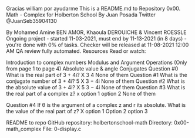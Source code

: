 Gracias william por ayudarme
This is a README.md to Repository
0x00. Math - Complex for Holberton School By Juan Posada Twitter @JuanSeb35904130

By Mohamed Amine BEN AMOR, Khaoula DEROUICHE & Vincent ROESSLE
Ongoing project - started 11-03-2021, must end by 11-13-2021 (in 8 days) - you're done with 0% of tasks.
Checker will be released at 11-08-2021 12:00 AM
QA review fully automated.
 Resources
  Read or watch:

Introduction to complex numbers
Modulus and Argument
Operations (Only from page 1 to page 4)
Absolute value & angle
Conjugates
Question #0
What is the real part of 3 + 4i?
X 3
4
None of them
Question #1
What is the conjugate number of 3 + 4i?
5
X 3 − 4i
None of them
Question #2
What is the absolute value of 3 + 4i?
X 5
3 − 4i
None of them
Question #3
What is the real part of a complex z?
x option 1
option 2
None of them

Question #4
If θ is the argument of a complex z and r its absolute. What is the value of the real part of z?
X option 1
Option 2
option 3


README to repo
GitHub repository: holbertonschool-math
Directory: 0x00-math_complex
File: 0-display.c
